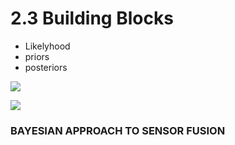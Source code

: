 # 2.3 Building Blocks


- Likelyhood
- priors
- posteriors


![](https://i.imgur.com/UFVLrEV.png)

![](https://i.imgur.com/jgNqaGn.png)

### BAYESIAN APPROACH TO SENSOR FUSION

